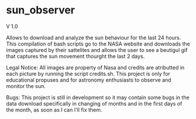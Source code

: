 # sun_observer
V 1.0

Allows to download and analyze the sun behaviour for the last 24 hours.
This compilation of bash scripts go to the NASA website and downloads the images captured by their sattelites and allows the user to see a beutigul gif that captures the sun movement thourght the last 2 days.

Legal Notice:
All images are property of Nasa and credits are atributted in each picture by running the script credits.sh.
This project is only for educational propuses and for astronomy enthusiasts to observe and monitor the sun.

Bugs:
This project is still in development so it may contain some bugs in the data download specifically in changing of months and in the first days of the month, as soon as I can I'll fix them.

